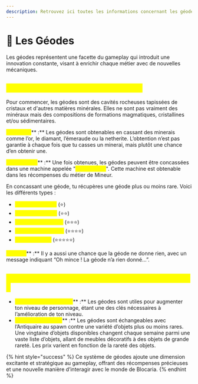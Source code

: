 ```yaml
---
description: Retrouvez ici toutes les informations concernant les géodes
---
```


# 💎 Les Géodes

Les géodes représentent une facette du gameplay qui introduit une innovation constante, visant à enrichir chaque métier avec de nouvelles mécaniques.

## <mark style="color:yellow;">C</mark><mark style="color:yellow;">**omment fonctionnent les géodes ?**</mark>

Pour commencer, les géodes sont des cavités rocheuses tapissées de cristaux et d'autres matières minérales. Elles ne sont pas vraiment des minéraux mais des compositions de formations magmatiques, cristallines et/ou sédimentaires.

<mark style="color:yellow;">**Obtention**</mark>** :** Les géodes sont obtenables en cassant des minerais comme l’or, le diamant, l’émeraude ou la netherite. L’obtention n’est pas garantie à chaque fois que tu casses un minerai, mais plutôt une chance d’en obtenir une.

<mark style="color:yellow;">**Concassage**</mark>** :** Une fois obtenues, les géodes peuvent être concassées dans une machine appelée "<mark style="color:yellow;">**Concasseur**</mark>". Cette machine est obtenable dans les récompenses du métier de Mineur.&#x20;

En concassant une géode, tu récupères une géode plus ou moins rare. Voici les différents types :

* <mark style="color:yellow;">**Géode de quartz**</mark> (⭐)
* <mark style="color:yellow;">**Géode de calcite**</mark> (⭐⭐)
* <mark style="color:yellow;">**Géode de célestine**</mark> (⭐⭐⭐)
* <mark style="color:yellow;">**Géode d’améthyste**</mark> (⭐⭐⭐⭐)
* <mark style="color:yellow;">**Géode d’agate**</mark> (⭐⭐⭐⭐⭐)

<mark style="color:yellow;">**Risques**</mark>** :** Il y a aussi une chance que la géode ne donne rien, avec un message indiquant “Oh mince ! La géode n’a rien donné…”.

## <mark style="color:yellow;">E</mark><mark style="color:yellow;">**t qu’est-ce que les joueurs font de leurs géodes ?**</mark>

* <mark style="color:yellow;">**Amélioration de niveau**</mark>** :** Les géodes sont utiles pour augmenter ton niveau de personnage, étant une des clés nécessaires à l’amélioration de ton niveau.
* <mark style="color:yellow;">**Échange au spawn**</mark>** :** Les géodes sont échangeables avec l’Antiquaire au spawn contre une variété d’objets plus ou moins rares. Une vingtaine d’objets disponibles changent chaque semaine parmi une vaste liste d’objets, allant de meubles décoratifs à des objets de grande rareté. Les prix varient en fonction de la rareté des objets.

{% hint style="success" %}
Ce système de géodes ajoute une dimension excitante et stratégique au gameplay, offrant des récompenses précieuses et une nouvelle manière d’interagir avec le monde de Blocaria.
{% endhint %}
